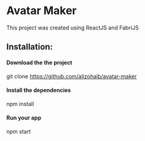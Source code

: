 # Avatar Maker
This project was created using ReactJS and FabriJS

## Installation:

#### Download the the project
git clone https://github.com/alizohaib/avatar-maker

#### Install the dependencies
npm install

#### Run your app
npm start
